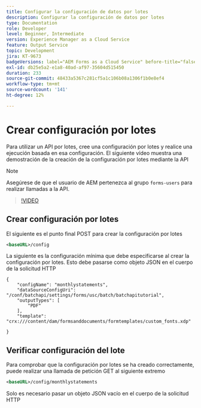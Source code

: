 ```yaml
---
title: Configurar la configuración de datos por lotes
description: Configurar la configuración de datos por lotes
type: Documentation
role: Developer
level: Beginner, Intermediate
version: Experience Manager as a Cloud Service
feature: Output Service
topic: Development
jira: KT-9673
badgeVersions: label="AEM Forms as a Cloud Service" before-title="false"
exl-id: db25e5a2-e1a8-40ad-af97-35604d515450
duration: 233
source-git-commit: 48433a5367c281cf5a1c106b08a1306f1b0e8ef4
workflow-type: tm+mt
source-wordcount: '141'
ht-degree: 12%

---
```


# Crear configuración por lotes

Para utilizar un API por lotes, cree una configuración por lotes y realice una ejecución basada en esa configuración. El siguiente vídeo muestra una demostración de la creación de la configuración por lotes mediante la API

>[!NOTE]
>Asegúrese de que el usuario de AEM pertenezca al grupo ```forms-users``` para realizar llamadas a la API.


>[!VIDEO](https://video.tv.adobe.com/v/343698?quality=12&learn=on&captions=spa)

## Crear configuración por lotes

El siguiente es el punto final POST para crear la configuración por lotes

```xml
<baseURL>/config
```

La siguiente es la configuración mínima que debe especificarse al crear la configuración por lotes. Esto debe pasarse como objeto JSON en el cuerpo de la solicitud HTTP

```
{
    "configName": "monthlystatements",
    "dataSourceConfigUri": "/conf/batchapi/settings/forms/usc/batch/batchapitutorial",
    "outputTypes": [
        "PDF"
    ],
    "template": "crx:///content/dam/formsanddocuments/formtemplates/custom_fonts.xdp"

}
```

## Verificar configuración del lote

Para comprobar que la configuración por lotes se ha creado correctamente, puede realizar una llamada de petición GET al siguiente extremo


```xml
<baseURL>/config/monthlystatements
```

Solo es necesario pasar un objeto JSON vacío en el cuerpo de la solicitud HTTP
